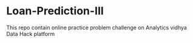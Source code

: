 # Loan-Prediction-III
This repo contain online practice problem challenge on Analytics vidhya Data Hack platform

